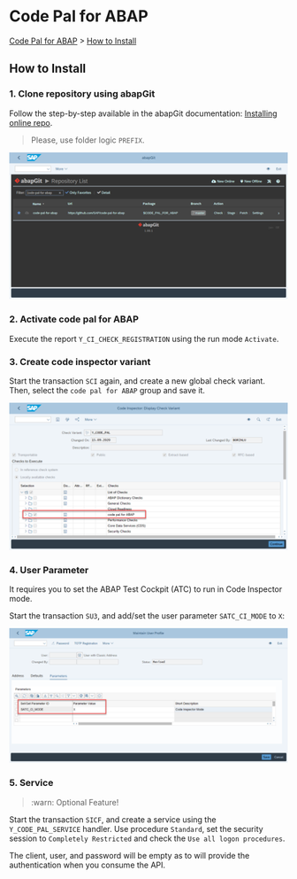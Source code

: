 # Code Pal for ABAP

[Code Pal for ABAP](../README.md) > [How to Install](how-to-install.md)

## How to Install

### 1. Clone repository using abapGit

Follow the step-by-step available in the abapGit documentation: [Installing online repo](https://docs.abapgit.org/guide-online-install.html).

> Please, use folder logic `PREFIX`.

![how to clone repository](imgs/clone-repository.png)

### 2. Activate code pal for ABAP

Execute the report `Y_CI_CHECK_REGISTRATION` using the run mode `Activate`.

### 3. Create code inspector variant

Start the transaction `SCI` again, and create a new global check variant.  
Then, select the `code pal for ABAP` group and save it.

![how to create code inspector variant](imgs/sci-check-variant.png)

### 4. User Parameter

It requires you to set the ABAP Test Cockpit (ATC) to run in Code Inspector mode.

Start the transaction `SU3`, and add/set the user parameter `SATC_CI_MODE` to `X`:

![user parameter](imgs/user-parameter.png)

### 5. Service

> :warn: Optional Feature!

Start the transaction `SICF`, and create a service using the `Y_CODE_PAL_SERVICE` handler. Use procedure `Standard`, set the security session to `Completely Restricted` and check the `Use all logon procedures`.

The client, user, and password will be empty as to will provide the authentication when you consume the API.
